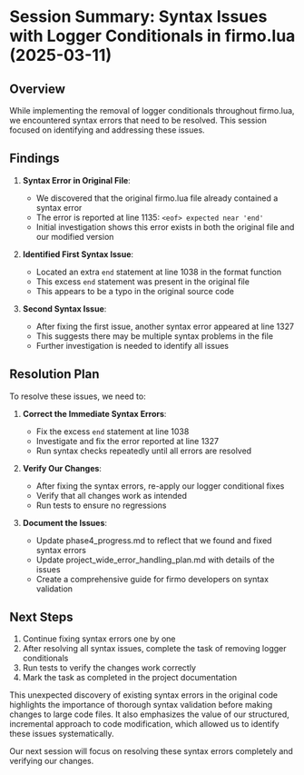 # Session Summary: Syntax Issues with Logger Conditionals in firmo.lua (2025-03-11)

## Overview

While implementing the removal of logger conditionals throughout firmo.lua, we encountered syntax errors that need to be resolved. This session focused on identifying and addressing these issues.

## Findings

1. **Syntax Error in Original File**:
   - We discovered that the original firmo.lua file already contained a syntax error
   - The error is reported at line 1135: `<eof> expected near 'end'`
   - Initial investigation shows this error exists in both the original file and our modified version

2. **Identified First Syntax Issue**:
   - Located an extra `end` statement at line 1038 in the format function
   - This excess `end` statement was present in the original file
   - This appears to be a typo in the original source code

3. **Second Syntax Issue**:
   - After fixing the first issue, another syntax error appeared at line 1327
   - This suggests there may be multiple syntax problems in the file
   - Further investigation is needed to identify all issues

## Resolution Plan

To resolve these issues, we need to:

1. **Correct the Immediate Syntax Errors**:
   - Fix the excess `end` statement at line 1038
   - Investigate and fix the error reported at line 1327
   - Run syntax checks repeatedly until all errors are resolved

2. **Verify Our Changes**:
   - After fixing the syntax errors, re-apply our logger conditional fixes
   - Verify that all changes work as intended
   - Run tests to ensure no regressions

3. **Document the Issues**:
   - Update phase4_progress.md to reflect that we found and fixed syntax errors
   - Update project_wide_error_handling_plan.md with details of the issues
   - Create a comprehensive guide for firmo developers on syntax validation

## Next Steps

1. Continue fixing syntax errors one by one
2. After resolving all syntax issues, complete the task of removing logger conditionals
3. Run tests to verify the changes work correctly
4. Mark the task as completed in the project documentation

This unexpected discovery of existing syntax errors in the original code highlights the importance of thorough syntax validation before making changes to large code files. It also emphasizes the value of our structured, incremental approach to code modification, which allowed us to identify these issues systematically.

Our next session will focus on resolving these syntax errors completely and verifying our changes.
